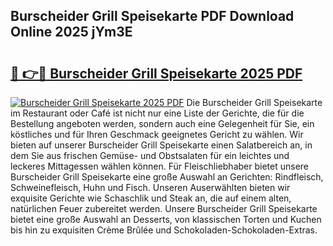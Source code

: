 ## Burscheider Grill Speisekarte PDF Download Online 2025 jYm3E

# <h2><a href="http://gc7icg.nevu.top/?p=Burscheider+Grill+Speisekarte">🔗 👉🔴 Burscheider Grill Speisekarte 2025 PDF</a></h2>

[![Burscheider Grill Speisekarte 2025 PDF](https://i.imgur.com/dBaPXMq.png)](http://gc7icg.nevu.top/?p=Burscheider+Grill+Speisekarte)
Die Burscheider Grill Speisekarte im Restaurant oder Café ist nicht nur eine Liste der Gerichte, die für die Bestellung angeboten werden, sondern auch eine Gelegenheit für Sie, ein köstliches und für Ihren Geschmack geeignetes Gericht zu wählen. Wir bieten auf unserer Burscheider Grill Speisekarte einen Salatbereich an, in dem Sie aus frischen Gemüse- und Obstsalaten für ein leichtes und leckeres Mittagessen wählen können. Für Fleischliebhaber bietet unsere Burscheider Grill Speisekarte eine große Auswahl an Gerichten: Rindfleisch, Schweinefleisch, Huhn und Fisch. Unseren Auserwählten bieten wir exquisite Gerichte wie Schaschlik und Steak an, die auf einem alten, natürlichen Feuer zubereitet werden. Unsere Burscheider Grill Speisekarte bietet eine große Auswahl an Desserts, von klassischen Torten und Kuchen bis hin zu exquisiten Crème Brûlée und Schokoladen-Schokoladen-Extras.

